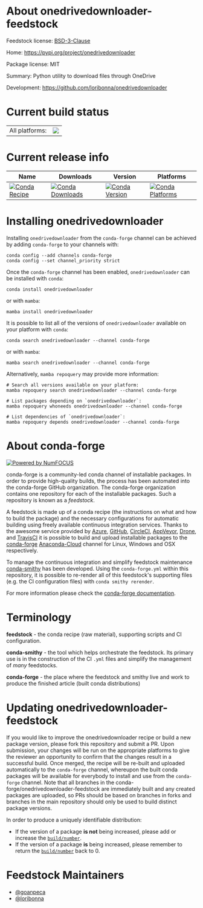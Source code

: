 About onedrivedownloader-feedstock
==================================

Feedstock license: [BSD-3-Clause](https://github.com/conda-forge/onedrivedownloader-feedstock/blob/main/LICENSE.txt)

Home: https://pypi.org/project/onedrivedownloader

Package license: MIT

Summary: Python utility to download files through OneDrive

Development: https://github.com/loribonna/onedrivedownloader

Current build status
====================


<table><tr><td>All platforms:</td>
    <td>
      <a href="https://dev.azure.com/conda-forge/feedstock-builds/_build/latest?definitionId=20633&branchName=main">
        <img src="https://dev.azure.com/conda-forge/feedstock-builds/_apis/build/status/onedrivedownloader-feedstock?branchName=main">
      </a>
    </td>
  </tr>
</table>

Current release info
====================

| Name | Downloads | Version | Platforms |
| --- | --- | --- | --- |
| [![Conda Recipe](https://img.shields.io/badge/recipe-onedrivedownloader-green.svg)](https://anaconda.org/conda-forge/onedrivedownloader) | [![Conda Downloads](https://img.shields.io/conda/dn/conda-forge/onedrivedownloader.svg)](https://anaconda.org/conda-forge/onedrivedownloader) | [![Conda Version](https://img.shields.io/conda/vn/conda-forge/onedrivedownloader.svg)](https://anaconda.org/conda-forge/onedrivedownloader) | [![Conda Platforms](https://img.shields.io/conda/pn/conda-forge/onedrivedownloader.svg)](https://anaconda.org/conda-forge/onedrivedownloader) |

Installing onedrivedownloader
=============================

Installing `onedrivedownloader` from the `conda-forge` channel can be achieved by adding `conda-forge` to your channels with:

```
conda config --add channels conda-forge
conda config --set channel_priority strict
```

Once the `conda-forge` channel has been enabled, `onedrivedownloader` can be installed with `conda`:

```
conda install onedrivedownloader
```

or with `mamba`:

```
mamba install onedrivedownloader
```

It is possible to list all of the versions of `onedrivedownloader` available on your platform with `conda`:

```
conda search onedrivedownloader --channel conda-forge
```

or with `mamba`:

```
mamba search onedrivedownloader --channel conda-forge
```

Alternatively, `mamba repoquery` may provide more information:

```
# Search all versions available on your platform:
mamba repoquery search onedrivedownloader --channel conda-forge

# List packages depending on `onedrivedownloader`:
mamba repoquery whoneeds onedrivedownloader --channel conda-forge

# List dependencies of `onedrivedownloader`:
mamba repoquery depends onedrivedownloader --channel conda-forge
```


About conda-forge
=================

[![Powered by
NumFOCUS](https://img.shields.io/badge/powered%20by-NumFOCUS-orange.svg?style=flat&colorA=E1523D&colorB=007D8A)](https://numfocus.org)

conda-forge is a community-led conda channel of installable packages.
In order to provide high-quality builds, the process has been automated into the
conda-forge GitHub organization. The conda-forge organization contains one repository
for each of the installable packages. Such a repository is known as a *feedstock*.

A feedstock is made up of a conda recipe (the instructions on what and how to build
the package) and the necessary configurations for automatic building using freely
available continuous integration services. Thanks to the awesome service provided by
[Azure](https://azure.microsoft.com/en-us/services/devops/), [GitHub](https://github.com/),
[CircleCI](https://circleci.com/), [AppVeyor](https://www.appveyor.com/),
[Drone](https://cloud.drone.io/welcome), and [TravisCI](https://travis-ci.com/)
it is possible to build and upload installable packages to the
[conda-forge](https://anaconda.org/conda-forge) [Anaconda-Cloud](https://anaconda.org/)
channel for Linux, Windows and OSX respectively.

To manage the continuous integration and simplify feedstock maintenance
[conda-smithy](https://github.com/conda-forge/conda-smithy) has been developed.
Using the ``conda-forge.yml`` within this repository, it is possible to re-render all of
this feedstock's supporting files (e.g. the CI configuration files) with ``conda smithy rerender``.

For more information please check the [conda-forge documentation](https://conda-forge.org/docs/).

Terminology
===========

**feedstock** - the conda recipe (raw material), supporting scripts and CI configuration.

**conda-smithy** - the tool which helps orchestrate the feedstock.
                   Its primary use is in the construction of the CI ``.yml`` files
                   and simplify the management of *many* feedstocks.

**conda-forge** - the place where the feedstock and smithy live and work to
                  produce the finished article (built conda distributions)


Updating onedrivedownloader-feedstock
=====================================

If you would like to improve the onedrivedownloader recipe or build a new
package version, please fork this repository and submit a PR. Upon submission,
your changes will be run on the appropriate platforms to give the reviewer an
opportunity to confirm that the changes result in a successful build. Once
merged, the recipe will be re-built and uploaded automatically to the
`conda-forge` channel, whereupon the built conda packages will be available for
everybody to install and use from the `conda-forge` channel.
Note that all branches in the conda-forge/onedrivedownloader-feedstock are
immediately built and any created packages are uploaded, so PRs should be based
on branches in forks and branches in the main repository should only be used to
build distinct package versions.

In order to produce a uniquely identifiable distribution:
 * If the version of a package **is not** being increased, please add or increase
   the [``build/number``](https://docs.conda.io/projects/conda-build/en/latest/resources/define-metadata.html#build-number-and-string).
 * If the version of a package **is** being increased, please remember to return
   the [``build/number``](https://docs.conda.io/projects/conda-build/en/latest/resources/define-metadata.html#build-number-and-string)
   back to 0.

Feedstock Maintainers
=====================

* [@goanpeca](https://github.com/goanpeca/)
* [@loribonna](https://github.com/loribonna/)

